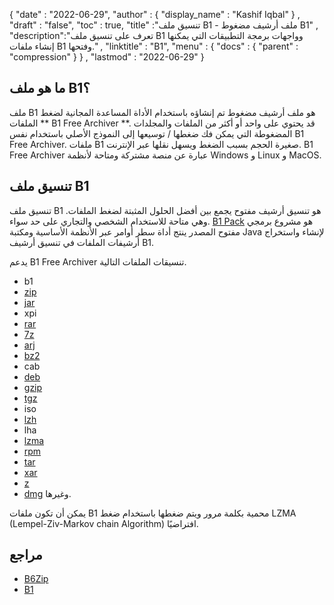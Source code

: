 {
  "date" : "2022-06-29",
  "author" : {
    "display_name" : "Kashif Iqbal"
} ,
  "draft" : "false",
  "toc" : true,
  "title" :"تنسيق ملف B1 - ملف أرشيف مضغوط B1" ,
  "description":"تعرف على تنسيق ملف B1 وواجهات برمجة التطبيقات التي يمكنها إنشاء ملفات B1 وفتحها." ,
  "linktitle" : "B1",
  "menu" : {
    "docs" : {
      "parent" : "compression"
}
} ,
  "lastmod" : "2022-06-29"
}

## ما هو ملف B1؟

ملف B1 هو ملف أرشيف مضغوط تم إنشاؤه باستخدام الأداة المساعدة المجانية لضغط الملفات ** B1 Free Archiver **. قد يحتوي على واحد أو أكثر من الملفات والمجلدات المضغوطة التي يمكن فك ضغطها / توسيعها إلى النموذج الأصلي باستخدام نفس B1 Free Archiver. ملفات B1 صغيرة الحجم بسبب الضغط ويسهل نقلها عبر الإنترنت. B1 Free Archiver عبارة عن منصة مشتركة ومتاحة لأنظمة Windows و Linux و MacOS.

## تنسيق ملف B1

تنسيق ملف B1 هو تنسيق أرشيف مفتوح يجمع بين أفضل الحلول المثبتة لضغط الملفات. وهي متاحة للاستخدام الشخصي والتجاري على حد سواء. [B1 Pack](https://github.com/b1-pack/b1-pack) هو مشروع برمجي مفتوح المصدر ينتج أداة سطر أوامر عبر الأنظمة الأساسية ومكتبة Java لإنشاء واستخراج أرشيفات الملفات في تنسيق أرشيف B1.

يدعم B1 Free Archiver تنسيقات الملفات التالية.

* b1
* [zip](/ar/compression/zip/)
* [jar](/programming/jar/)
* xpi
* [rar](/ar/compression/rar/)
* [7z](/ar/compression/7z/)
* [arj](/ar/compression/arj/)
* [bz2](/ar/compression/bz2/)
* cab
* [deb](/ar/compression/deb/)
* [gzip](/ar/compression/gzip/)
* [tgz](/ar/compression/tgz/)
* iso
* [lzh](/ar/compression/lzh/)
* lha
* [lzma](/ar/compression/lzma/)
* [rpm](/ar/compression/rpm/)
* [tar](/ar/compression/tar/)
* [xar](/ar/compression/xar/)
* [z](/ar/compression/z/)
* [dmg](/ar/compression/dmg/) وغيرها.

يمكن أن تكون ملفات B1 محمية بكلمة مرور ويتم ضغطها باستخدام ضغط LZMA (Lempel-Ziv-Markov chain Algorithm) افتراضيًا.

## مراجع

* [B6Zip](http://b6zip.com)
* [B1](https://b1.org/)

